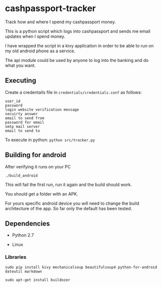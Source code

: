 # cashpassport-tracker

Track how and where I spend my cashpassport money.

This is a python script which logs into cashpassport and sends me email updates when I spend money.

I have wrapped the script in a kivy application in order to be able to run on my old android phone as a service.

The api module could be used by anyone to log into the banking and do what you want.

## Executing

Create a credentails file in `credentials/credentials.conf` as follows:

    user_id
    password
    login website verification message
    secuirty answer
    email to send from
    password for email
    smtp mail server
    email to send to

To execute in python: `python src/tracker.py`

## Building for android

After verifying it runs on your PC

`./build_android`

This will fail the first run, run it again and the build should work.

You should get a folder with an APK.

For yours specific android device you will need to change the build architecture of the app. So far only the default has been tested.

## Dependencies

- Python 2.7

- Linux

### Libraries

`sudo pip install kivy mechanicalsoup beautifulsoup4 python-for-android dateutil markdown`

`sudo apt-get install buildozer`

